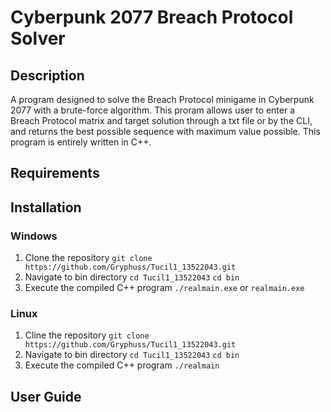 # Cyberpunk 2077 Breach Protocol Solver

## Description

A program designed to solve the Breach Protocol minigame in Cyberpunk 2077 with a brute-force algorithm. This proram allows user to enter a Breach Protocol matrix and target solution through a txt file or by the CLI, and returns the best possible sequence with maximum value possible. This program is entirely written in C++.

## Requirements

## Installation

### Windows

1. Clone the repository `git clone https://github.com/Gryphuss/Tucil1_13522043.git`
2. Navigate to bin directory `cd Tucil1_13522043` `cd bin`
3. Execute the compiled C++ program `./realmain.exe` or `realmain.exe`

### Linux

1. Cline the repository `git clone https://github.com/Gryphuss/Tucil1_13522043.git`
2. Navigate to bin directory `cd Tucil1_13522043` `cd bin`
3. Execute the compiled C++ program `./realmain`

## User Guide
